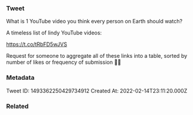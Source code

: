### Tweet
What is 1 YouTube video you think every person on Earth should watch?

A timeless list of lindy YouTube videos:

https://t.co/tRbFD5wJVS

Request for someone to aggregate all of these links into a table, sorted by number of likes or frequency of submission 🙏🏼

### Metadata
Tweet ID: 1493362250429734912
Created At: 2022-02-14T23:11:20.000Z

### Related

